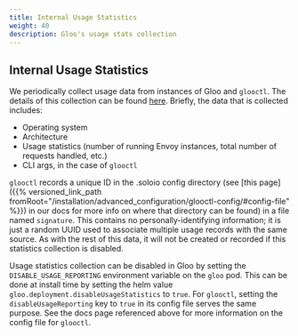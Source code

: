 ```yaml
---
title: Internal Usage Statistics
weight: 40
description: Gloo's usage stats collection
---
```


## Internal Usage Statistics

We periodically collect usage data from instances of Gloo and `glooctl`. The details of this
collection can be found [here](https://github.com/solo-io/reporting-client). Briefly, the data
that is collected includes:

* Operating system
* Architecture
* Usage statistics (number of running Envoy instances, total number of requests handled, etc.)
* CLI args, in the case of `glooctl`

`glooctl` records a unique ID in the .soloio config directory 
(see [this page]({{% versioned_link_path fromRoot="/installation/advanced_configuration/glooctl-config/#config-file" %}}) in our docs for more info
on where that directory can be found) in a file named `signature`. This contains no 
personally-identifying information; it is just a random UUID used to associate multiple 
usage records with the same source. As with the rest of this data, it will not be created or
recorded if this statistics collection is disabled.

Usage statistics collection can be disabled in Gloo by setting the 
`DISABLE_USAGE_REPORTING` environment variable on the `gloo` pod. This can be done at install 
time by setting the helm value `gloo.deployment.disableUsageStatistics` to `true`.
For `glooctl`, setting the `disableUsageReporting` key to `true` in its config file serves
the same purpose. See the docs page referenced above for more information on the config
file for `glooctl`.
